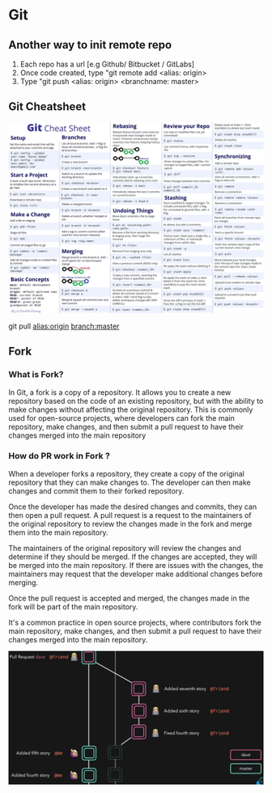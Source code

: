 # Git

## Another way to init remote repo
1. Each repo has a url [e.g Github/ Bitbucket / GitLabs]
2. Once code created, type "git remote add <alias: origin> <url>
3. Type "git push <alias: origin> <branchname: master>

## Git Cheatsheet
![Git Cheatsheet](/docs/imgs/Git%20cheat%20sheet%20light%20(FINAL).jpg)

git pull <alias:origin> <branch:master>

## Fork
### What is Fork?
In Git, a fork is a copy of a repository. It allows you to create a new repository based on the code of an existing repository, but with the ability to make changes without affecting the original repository. This is commonly used for open-source projects, where developers can fork the main repository, make changes, and then submit a pull request to have their changes merged into the main repository

### How do PR work in Fork ?
When a developer forks a repository, they create a copy of the original repository that they can make changes to. The developer can then make changes and commit them to their forked repository.

Once the developer has made the desired changes and commits, they can then open a pull request. A pull request is a request to the maintainers of the original repository to review the changes made in the fork and merge them into the main repository.

The maintainers of the original repository will review the changes and determine if they should be merged. If the changes are accepted, they will be merged into the main repository. If there are issues with the changes, the maintainers may request that the developer make additional changes before merging.

Once the pull request is accepted and merged, the changes made in the fork will be part of the main repository.

It's a common practice in open source projects, where contributors fork the main repository, make changes, and then submit a pull request to have their changes merged into the main repository.

![git-fork](/docs/imgs/git01.JPG)